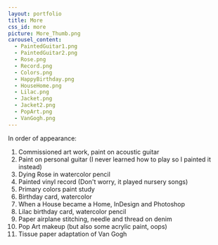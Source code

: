 ```yaml
---
layout: portfolio
title: More
css_id: more
picture: More_Thumb.png
carousel_content:
  - PaintedGuitar1.png
  - PaintedGuitar2.png
  - Rose.png
  - Record.png
  - Colors.png
  - HappyBirthday.png
  - HouseHome.png
  - Lilac.png
  - Jacket.png
  - Jacket2.png
  - PopArt.png
  - VanGogh.png
---
```

In order of appearance:
1. Commissioned art work, paint on acoustic guitar
2. Paint on personal guitar (I never learned how to play so I painted it instead)
3. Dying Rose in watercolor pencil
4. Painted vinyl record (Don't worry, it played nursery songs)
5. Primary colors paint study
6. Birthday card, watercolor
7. When a House became a Home, InDesign and Photoshop
8. Lilac birthday card, watercolor pencil
9. Paper airplane stitching, needle and thread on denim
10. Pop Art makeup (but also some acrylic paint, oops)
11. Tissue paper adaptation of Van Gogh
